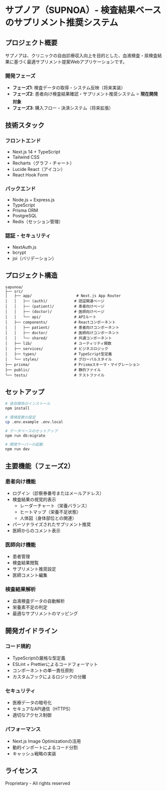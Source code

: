 # サプノア（SUPNOA）- 検査結果ベースのサプリメント推奨システム

## プロジェクト概要

サプノアは、クリニックの自由診療収入向上を目的とした、血液検査・尿検査結果に基づく最適サプリメント提案Webアプリケーションです。

### 開発フェーズ
- **フェーズ1**: 検査データの取得・システム反映（将来実装）
- **フェーズ2**: 患者向け検査結果確認・サプリメント推奨システム ⭐ **現在開発対象**
- **フェーズ3**: 購入フロー・決済システム（将来拡張）

## 技術スタック

### フロントエンド
- Next.js 14 + TypeScript
- Tailwind CSS
- Recharts（グラフ・チャート）
- Lucide React（アイコン）
- React Hook Form

### バックエンド
- Node.js + Express.js
- TypeScript
- Prisma ORM
- PostgreSQL
- Redis（セッション管理）

### 認証・セキュリティ
- NextAuth.js
- bcrypt
- joi（バリデーション）

## プロジェクト構造

```
sapunoa/
├── src/
│   ├── app/                    # Next.js App Router
│   │   ├── (auth)/            # 認証関連ページ
│   │   ├── (patient)/         # 患者向けページ
│   │   ├── (doctor)/          # 医師向けページ
│   │   └── api/               # APIルート
│   ├── components/            # Reactコンポーネント
│   │   ├── patient/           # 患者向けコンポーネント
│   │   ├── doctor/            # 医師向けコンポーネント
│   │   └── shared/            # 共通コンポーネント
│   ├── lib/                   # ユーティリティ関数
│   ├── services/              # ビジネスロジック
│   ├── types/                 # TypeScript型定義
│   └── styles/                # グローバルスタイル
├── prisma/                    # Prismaスキーマ・マイグレーション
├── public/                    # 静的ファイル
└── tests/                     # テストファイル
```

## セットアップ

```bash
# 依存関係のインストール
npm install

# 環境変数の設定
cp .env.example .env.local

# データベースのセットアップ
npm run db:migrate

# 開発サーバーの起動
npm run dev
```

## 主要機能（フェーズ2）

### 患者向け機能
- ログイン（診察券番号またはメールアドレス）
- 検査結果の視覚的表示
  - レーダーチャート（栄養バランス）
  - ヒートマップ（栄養不足状態）
  - 人体図（身体部位との関連）
- パーソナライズされたサプリメント推奨
- 医師からのコメント表示

### 医師向け機能
- 患者管理
- 検査結果閲覧
- サプリメント推奨設定
- 医師コメント編集

### 検査結果解析
- 血液検査データの自動解析
- 栄養素不足の判定
- 最適なサプリメントのマッピング

## 開発ガイドライン

### コード規約
- TypeScriptの厳格な型定義
- ESLint + Prettierによるコードフォーマット
- コンポーネントの単一責任原則
- カスタムフックによるロジックの分離

### セキュリティ
- 医療データの暗号化
- セキュアなAPI通信（HTTPS）
- 適切なアクセス制御

### パフォーマンス
- Next.js Image Optimizationの活用
- 動的インポートによるコード分割
- キャッシュ戦略の実装

## ライセンス

Proprietary - All rights reserved
